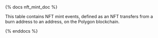 {% docs nft_mint_doc %}

This table contains NFT mint events, defined as an NFT transfers from a burn address to an address, on the Polygon blockchain.

{% enddocs %}